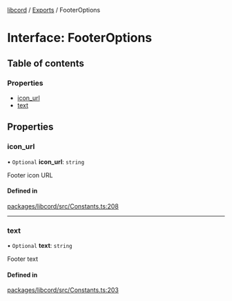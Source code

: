 [libcord](../README.md) / [Exports](../modules.md) / FooterOptions

# Interface: FooterOptions

## Table of contents

### Properties

- [icon\_url](FooterOptions.md#icon_url)
- [text](FooterOptions.md#text)

## Properties

### icon\_url

• `Optional` **icon\_url**: `string`

Footer icon URL

#### Defined in

[packages/libcord/src/Constants.ts:208](https://github.com/Libcord/libcord/blob/f9964b8/packages/libcord/src/Constants.ts#L208)

___

### text

• `Optional` **text**: `string`

Footer text

#### Defined in

[packages/libcord/src/Constants.ts:203](https://github.com/Libcord/libcord/blob/f9964b8/packages/libcord/src/Constants.ts#L203)
